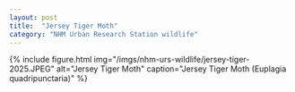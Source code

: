 ```yaml
---
layout: post
title:  "Jersey Tiger Moth"
category: "NHM Urban Research Station wildlife"
---
```


{% include figure.html img="/imgs/nhm-urs-wildlife/jersey-tiger-2025.JPEG" 
    alt="Jersey Tiger Moth" 
    caption="Jersey Tiger Moth (Euplagia quadripunctaria)" %}